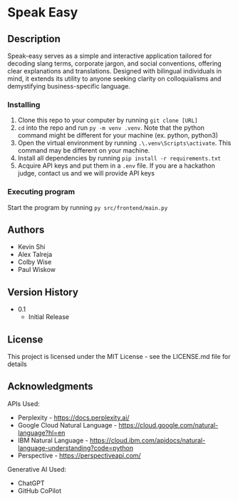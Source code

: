 # Speak Easy

## Description
Speak-easy serves as a simple and interactive application tailored for decoding slang terms, corporate jargon, and social conventions, offering clear explanations and translations. Designed with bilingual individuals in mind, it extends its utility to anyone seeking clarity on colloquialisms and demystifying business-specific language.

### Installing
1. Clone this repo to your computer by running `git clone [URL]`
2. `cd` into the repo and run `py -m venv .venv`. Note that the python command might be different for your machine (ex. python, python3)
3. Open the virtual environment by running `.\.venv\Scripts\activate`. This command may be different on your machine.
4. Install all dependencies by running `pip install -r requirements.txt`
5. Acquire API keys and put them in a `.env` file. If you are a hackathon judge, contact us and we will provide API keys


### Executing program
Start the program by running `py src/frontend/main.py`

## Authors

* Kevin Shi
* Alex Talreja
* Colby Wise
* Paul Wiskow

## Version History

* 0.1
    * Initial Release

## License

This project is licensed under the MIT License - see the LICENSE.md file for details

## Acknowledgments

APIs Used:
* Perplexity - https://docs.perplexity.ai/
* Google Cloud Natural Language - https://cloud.google.com/natural-language?hl=en
* IBM Natural Language - https://cloud.ibm.com/apidocs/natural-language-understanding?code=python
* Perspective - https://perspectiveapi.com/

Generative AI Used:
* ChatGPT
* GitHub CoPilot
